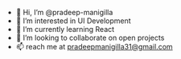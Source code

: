 - 👋 Hi, I’m @pradeep-manigilla
- 👀 I’m interested in UI Development
- 🌱 I’m currently learning React
- 💞️ I’m looking to collaborate on open projects
- 📫 reach me at pradeepmanigilla31@gmail.com

<!---
pradeep-manigilla/pradeep-manigilla is a ✨ special ✨ repository because its `README.md` (this file) appears on your GitHub profile.
You can click the Preview link to take a look at your changes.
--->
